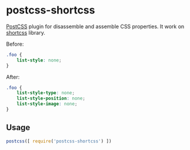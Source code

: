 # postcss-shortcss

[PostCSS](https://github.com/postcss/postcss) plugin for disassemble and assemble CSS properties. It work on [shortcss](https://github.com/theprotein/shortcss) library.

Before:
```css
.foo {
    list-style: none;
}
```

After:
```css
.foo {
	list-style-type: none;
    list-style-position: none;
    list-style-image: none;
}
```

## Usage

```js
postcss([ require('postcss-shortcss') ])
```
